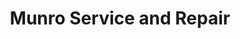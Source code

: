 ---
title: "Munro Service and Repair"
url: /grand-junction/munro-service-and-repair/
shop: hardware
---